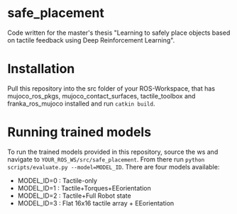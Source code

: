 # safe_placement

Code written for the master's thesis "Learning to safely place objects based on tactile feedback using Deep Reinforcement Learning". 

# Installation

Pull this repository into the src folder of your ROS-Workspace, that has mujoco_ros_pkgs, mujoco_contact_surfaces, tactile_toolbox and franka_ros_mujoco installed and run `catkin build`.  

# Running trained models

To run the trained models provided in this repository, source the ws and navigate to `YOUR_ROS_WS/src/safe_placement`. From there run `python scripts/evaluate.py --model=MODEL_ID`. 
There are four models available: 
  - MODEL_ID=0 : Tactile-only 
  - MODEL_ID=1 : Tactile+Torques+EEorientation
  - MODEL_ID=2 : Tactile+Full Robot state
  - MODEL_ID=3 : Flat 16x16 tactile array + EEorientation 
